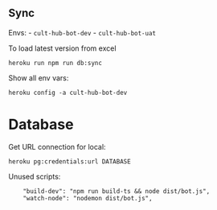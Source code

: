 ## Sync

Envs:
    - `cult-hub-bot-dev`
    - `cult-hub-bot-uat`

To load latest version from excel
```
heroku run npm run db:sync
```

Show all env vars:
```
heroku config -a cult-hub-bot-dev
```


# Database

Get URL connection for local:
```
heroku pg:credentials:url DATABASE
```


Unused scripts:
```
    "build-dev": "npm run build-ts && node dist/bot.js",
    "watch-node": "nodemon dist/bot.js",
```